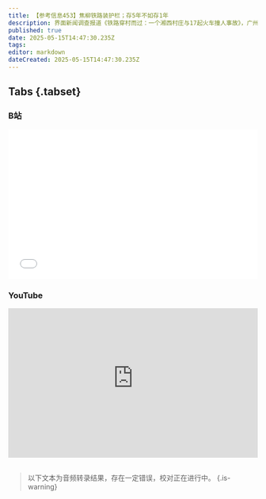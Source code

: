 ```yaml
---
title: 【参考信息453】焦柳铁路装护栏；存5年不如存1年
description: 界面新闻调查报道《铁路穿村而过：一个湘西村庄与17起火车撞人事故》，广州局张家界工务段回应：基本属实，焦柳铁路6个区段将安装防护栏。三名盗采者殒命湖南雪峰山，1200个弃金矿洞难监管。人社部公示拟新增17个新职业和42个新工种。2024年农民工监测调查报告出炉，辨析“随迁儿童入学率”忽略了什么。梁建章新文章：韩国的“工蜂”经济及其对中国的启示。银行存款利息不断下降，出现存5年不如存1年的倒挂。
published: true
date: 2025-05-15T14:47:30.235Z
tags: 
editor: markdown
dateCreated: 2025-05-15T14:47:30.235Z
---
```


## Tabs {.tabset}
### B站
<div style="position: relative; padding: 30% 45%;">
<iframe style="position: absolute; width: 100%; height: 100%; left: 0; top: 0;" src="//player.bilibili.com/player.html?&bvid=BV1UyE2zCEFP&page=1&as_wide=1&high_quality=1&danmaku=1&autoplay=0" scrolling="no" border="0" frameborder="no" framespacing="0" allowfullscreen="true"></iframe>
</div>

### YouTube
<div style="position: relative; padding: 30% 45%;">
<iframe style="position: absolute; top: 0; left: 0; width: 100%; height: 100%;" src="https://www.youtube-nocookie.com/embed/YouTubeVID" title="YouTube video player" frameborder="0" allow="accelerometer; autoplay; clipboard-write; encrypted-media; gyroscope; picture-in-picture" allowfullscreen></iframe>
</div>


## 

> 以下文本为音频转录结果，存在一定错误，校对正在进行中。
{.is-warning}
